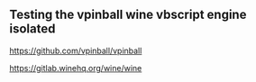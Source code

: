 ## Testing the vpinball wine vbscript engine isolated

https://github.com/vpinball/vpinball

https://gitlab.winehq.org/wine/wine
